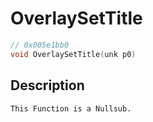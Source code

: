 # OverlaySetTitle
```c
// 0x005e1bb0
void OverlaySetTitle(unk p0)
```
## Description
```
This Function is a Nullsub.
```
